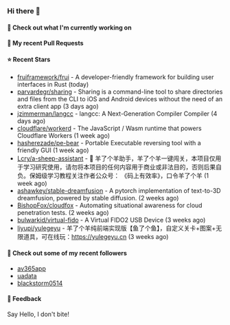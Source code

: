 ### Hi there 👋

#### 👷 Check out what I'm currently working on

#### 🔨 My recent Pull Requests


#### ⭐ Recent Stars

- [fruiframework/frui](https://github.com/fruiframework/frui) - A developer-friendly framework for building user interfaces in Rust (today)
- [parvardegr/sharing](https://github.com/parvardegr/sharing) - Sharing is a command-line tool to share directories and files from the CLI to iOS and Android devices without the need of an extra client app (3 days ago)
- [jzimmerman/langcc](https://github.com/jzimmerman/langcc) - langcc: A Next-Generation Compiler Compiler (4 days ago)
- [cloudflare/workerd](https://github.com/cloudflare/workerd) - The JavaScript / Wasm runtime that powers Cloudflare Workers (1 week ago)
- [hasherezade/pe-bear](https://github.com/hasherezade/pe-bear) - Portable Executable reversing tool with a friendly GUI  (1 week ago)
- [Lcry/a-sheep-assistant](https://github.com/Lcry/a-sheep-assistant) - 🐑 羊了个羊助手，羊了个羊一键闯关，本项目仅用于学习研究使用，请勿将本项目的任何内容用于商业或非法目的，否则后果自负。保姆级学习教程关注作者公众号： 《码上有效率》，口令羊了个羊 (1 week ago)
- [ashawkey/stable-dreamfusion](https://github.com/ashawkey/stable-dreamfusion) - A pytorch implementation of text-to-3D dreamfusion, powered by stable diffusion. (2 weeks ago)
- [BishopFox/cloudfox](https://github.com/BishopFox/cloudfox) - Automating situational awareness for cloud penetration tests. (2 weeks ago)
- [bulwarkid/virtual-fido](https://github.com/bulwarkid/virtual-fido) - A Virtual FIDO2 USB Device (3 weeks ago)
- [liyupi/yulegeyu](https://github.com/liyupi/yulegeyu) - 羊了个羊纯前端实现版【鱼了个鱼】，自定义关卡&#43;图案&#43;无限道具，可在线玩：https://yulegeyu.cn (3 weeks ago)

#### 👯 Check out some of my recent followers

- [av365app](https://github.com/av365app)
- [uadata](https://github.com/uadata)
- [blackstorm0514](https://github.com/blackstorm0514)

#### 💬 Feedback

Say Hello, I don't bite!